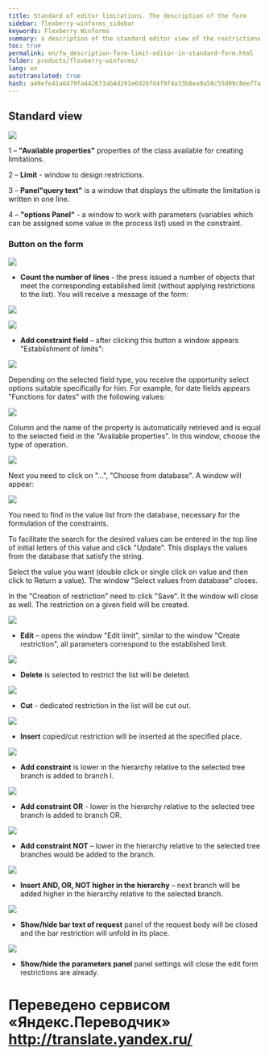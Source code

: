 ```yaml
--- 
title: Standard of editor limitations. The description of the form 
sidebar: flexberry-winforms_sidebar 
keywords: Flexberry Winforms 
summary: a description of the standard editor view of the restrictions with illustrations 
toc: true 
permalink: en/fw_description-form-limit-editor-in-standard-form.html 
folder: products/flexberry-winforms/ 
lang: en 
autotranslated: true 
hash: a49efe41a6479fa442673ab4d291e6d26fd4f9f4a33b8ea9a58c55d09c8eef7a 
--- 
```


## Standard view 

![](/images/pages/products/flexberry-winforms/subsystems/limits/limit-editor-form/10.png) 

1 – __"Available properties"__ properties of the class available for creating 
limitations. 


2 – __Limit__ - window to 
design restrictions. 


3 – __Panel"query text"__ is a window that displays the ultimate 
the limitation is written in one line. 


4 – __"options Panel"__ - a window to work with parameters 
(variables which can be assigned some value in the process 
list) used in the constraint. 


### Button on the form 

![](/images/pages/products/flexberry-winforms/subsystems/limits/limit-editor-form/27.png) 
- __Count the number of lines__ - the press issued a number of objects that meet the corresponding established limit (without applying restrictions to the list). 
You will receive a message of the form: 

![](/images/pages/products/flexberry-winforms/subsystems/limits/limit-editor-form/11.png) 


![](/images/pages/products/flexberry-winforms/subsystems/limits/limit-editor-form/28.png) 

- __Add constraint field__ – after clicking this button a window appears "Establishment of limits": 


![](/images/pages/products/flexberry-winforms/subsystems/limits/limit-editor-form/12.png) 


Depending on the selected field type, you receive the opportunity 
select options suitable specifically for him. For example, for date fields 
appears "Functions for dates" with the following values: 


![](/images/pages/products/flexberry-winforms/subsystems/limits/limit-editor-form/13.png) 


Column and the name of the property is automatically retrieved and is equal to 
the selected field in the "Available properties". In this window, choose the type of operation. 


![](/images/pages/products/flexberry-winforms/subsystems/limits/limit-editor-form/42.png) 


Next you need to click on "...", "Choose from database". A window will appear: 


![](/images/pages/products/flexberry-winforms/subsystems/limits/limit-editor-form/14.png) 


You need to find in the value list from the database, necessary for 
the formulation of the constraints. 


To facilitate the search for the desired values can be entered in 
the top line of initial letters of this value and click "Update". This displays the values from the database that satisfy the string. 


Select the value you want (double click or single click on 
value and then click to Return a value). The window "Select values from database" 
closes. 


In the "Creation of restriction" need to click "Save". It 
the window will close as well. The restriction on a given field will be created. 

![](/images/pages/products/flexberry-winforms/subsystems/limits/limit-editor-form/29.png) 

- __Edit__ – opens the window "Edit limit", similar to 
the window "Create restriction", all parameters correspond to the established limit. 


![](/images/pages/products/flexberry-winforms/subsystems/limits/limit-editor-form/30.png) 
- __Delete__ is selected to restrict the list will be deleted. 


![](/images/pages/products/flexberry-winforms/subsystems/limits/limit-editor-form/31.png) 
- __Cut__ - dedicated restriction in the list will be cut out. 


![](/images/pages/products/flexberry-winforms/subsystems/limits/limit-editor-form/32.png) 
- __Insert__ copied/cut restriction will be inserted at the specified 
place. 


![](/images/pages/products/flexberry-winforms/subsystems/limits/limit-editor-form/33.png) 
- __Add constraint__ is lower in the hierarchy relative to the selected tree branch is added to branch I. 


![](/images/pages/products/flexberry-winforms/subsystems/limits/limit-editor-form/34.png) 
- __Add constraint OR__ - lower in the hierarchy relative to the selected tree branch is added to branch OR. 


![](/images/pages/products/flexberry-winforms/subsystems/limits/limit-editor-form/35.png) 
- __Add constraint NOT__ – lower in the hierarchy relative to the selected tree branches would be added to the branch. 


![](/images/pages/products/flexberry-winforms/subsystems/limits/limit-editor-form/36.png) 
- __Insert AND, OR, NOT higher in the hierarchy__ – next branch will be added higher in the hierarchy relative to the selected branch. 


![](/images/pages/products/flexberry-winforms/subsystems/limits/limit-editor-form/40.png) 
- __Show/hide bar text of request__ panel of the request body will be closed and the bar restriction will unfold in its place. 


![](/images/pages/products/flexberry-winforms/subsystems/limits/limit-editor-form/41.png) 
- __Show/hide the parameters panel__ panel settings will close the edit form restrictions are already.


 # Переведено сервисом «Яндекс.Переводчик» http://translate.yandex.ru/